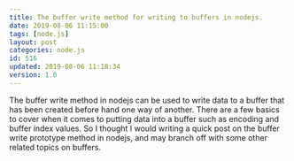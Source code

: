 ```yaml
---
title: The buffer write method for writing to buffers in nodejs.
date: 2019-08-06 11:15:00
tags: [node.js]
layout: post
categories: node.js
id: 516
updated: 2019-08-06 11:18:34
version: 1.0
---
```


The buffer write method in nodejs can be used to write data to a buffer that has been created before hand one way of another. There are a few basics to cover when it comes to putting data into a buffer such as encoding and buffer index values. So I thought I would writing a quick post on the buffer write prototype method in nodejs, and may branch off with some other related topics on buffers.

<!-- more -->
